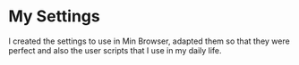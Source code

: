 # My Settings
I created the settings to use in Min Browser, adapted them so that they were perfect and also the user scripts that I use in my daily life.
